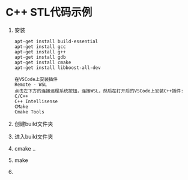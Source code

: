 # C++ STL代码示例

1. 安装
   
   ```
   apt-get install build-essential
   apt-get install gcc
   apt-get install g++
   apt-get install gdb
   apt-get install cmake
   apt-get install libboost-all-dev
   ```
   
   ```
   在VSCode上安装插件
   Remote - WSL
   点击左下方的连接远程系统按钮，连接WSL，然后在打开后的VSCode上安装C++插件:
   C/C++
   C++ Intellisense
   CMake
   Cmake Tools
   ```

2. 创建build文件夹

3. 进入build文件夹

4. cmake ..

5. make

6. 
